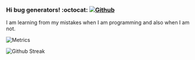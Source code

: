 ### Hi bug generators!  :octocat:  [ ![Github](https://img.shields.io/github/followers/DavidVillalobos?label=Follow&style=social) ](https://github.com/DavidVillalobos)

I am learning from my mistakes when I am programming and also when I am not.  

![Metrics](https://metrics.lecoq.io/DavidVillalobos?template=classic&isocalendar=1&languages=1&isocalendar.duration=full-year&languages.ignored=makefile%2C%20vim%20script%2C%20Tex&languages.colors=github&config.timezone=America%2FCosta_Rica&config.animated=true)

![Github Streak](https://github-readme-streak-stats.herokuapp.com/?user=DavidVillalobos&theme=dark&background=0D1117)
